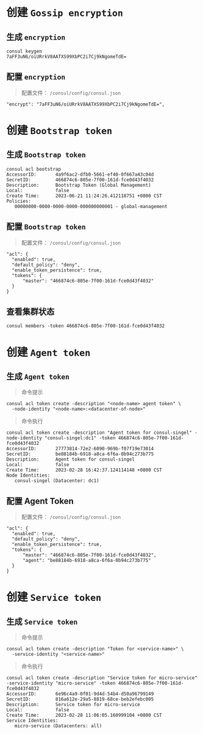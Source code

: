 # 创建 `Gossip encryption`

## 生成 `encryption`

```shell
consul keygen
7aFF3uN6/oiURrkV8AATXS99XbPC2i7Cj9kNgomeTdE=
```

## 配置 `encryption`

> 配置文件： `/consul/config/consul.json`

```shell
"encrypt": "7aFF3uN6/oiURrkV8AATXS99XbPC2i7Cj9kNgomeTdE=",
```

# 创建 `Bootstrap token`

## 生成 `Bootstrap token`

```shell
consul acl bootstrap
AccessorID:       4a9f6ac2-dfb0-5661-ef40-0f667a43c04d
SecretID:         466874c6-805e-7f00-161d-fce0d43f4032
Description:      Bootstrap Token (Global Management)
Local:            false
Create Time:      2023-06-21 11:24:26.412118751 +0800 CST
Policies:
   00000000-0000-0000-0000-000000000001 - global-management
```

## 配置 `Bootstrap token`

> 配置文件： `/consul/config/consul.json`

```shell
"acl": {
  "enabled": true,
  "default_policy": "deny",
  "enable_token_persistence": true,
  "tokens": {
      "master": "466874c6-805e-7f00-161d-fce0d43f4032"
  }
}
```

## 查看集群状态

```shell
consul members -token 466874c6-805e-7f00-161d-fce0d43f4032
```

# 创建 `Agent token`

## 生成 `Agent token`

> 命令提示

```shell
consul acl token create -description "<node-name> agent token" \
  -node-identity "<node-name>:<datacenter-of-node>"
```

> 命令执行

```shell
consul acl token create -description "Agent token for consul-singel" -node-identity "consul-singel:dc1" -token 466874c6-805e-7f00-161d-fce0d43f4032
AccessorID:       27773814-72e2-6090-969b-f07f19e73014
SecretID:         be88184b-6918-a8ca-6f6a-0b94c273b775
Description:      Agent token for consul-singel
Local:            false
Create Time:      2023-02-28 16:42:37.124114148 +0800 CST
Node Identities:
   consul-singel (Datacenter: dc1)
```

## 配置 Agent Token

> 配置文件： `/consul/config/consul.json`

```shell
"acl": {
  "enabled": true,
  "default_policy": "deny",
  "enable_token_persistence": true,
  "tokens": {
      "master": "466874c6-805e-7f00-161d-fce0d43f4032",
      "agent": "be88184b-6918-a8ca-6f6a-0b94c273b775"
  }
}
```

# 创建 `Service token`

## 生成 `Service token`

> 命令提示

```shell
consul acl token create -description "Token for <service-name>" \
  -service-identity "<service-name>"
```

> 命令执行

```shell
consul acl token create -description "Service token for micro-service" -service-identity "micro-service" -token 466874c6-805e-7f00-161d-fce0d43f4032
AccessorID:       6e96c4a9-0f01-9d4d-54b4-d50a96799149
SecretID:         816a612e-29a5-8819-68ce-beb2efebc005
Description:      Service token for micro-service
Local:            false
Create Time:      2023-02-28 11:06:05.160999104 +0800 CST
Service Identities:
   micro-service (Datacenters: all)
```
